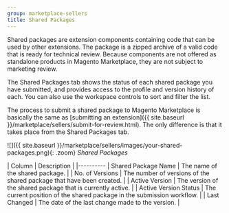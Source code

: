```yaml
---
group: marketplace-sellers
title: Shared Packages
---
```


Shared packages are extension components containing code that can be used by other extensions. The package is a zipped archive of a valid code that is ready for technical review. Because components are not offered as standalone products in Magento Marketplace, they are not subject to marketing review.

The Shared Packages tab shows the status of each shared package you have submitted, and provides access to the profile and version history of each. You can also use the workspace controls to sort and filter the list.

The process to submit a shared package to Magento Marketplace is basically the same as [submitting an extension]({{ site.baseurl }}/marketplace/sellers/submit-for-review.html). The only difference is that it takes place from the Shared Packages tab.

![]({{ site.baseurl }}/marketplace/sellers/images/your-shared-packages.png){: .zoom}
_Shared Packages_

| Column | Description |
|----------
| Shared Package Name | The name of the shared package. |
| No. of Versions | The number of versions of the shared package that have been created. |
| Active Version | The version of the shared package that is currently active. |
| Active Version Status | The current position of the shared package in the submission workflow. |
| Last Changed | The date of the last change made to the version. |
